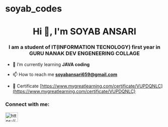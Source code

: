 # soyab_codes
<h1 align="center">Hi 👋, I'm SOYAB ANSARI</h1>
<h3 align="center">I am a student of IT(INFORMATION TECNOLOGY) first year in GURU NANAK DEV ENGENEERING COLLAGE</h3>

- 🌱 I’m currently learning **JAVA coding**

- 📫 How to reach me **soyabansari659@gmail.com**

- 📄 Certificate [https://www.mygreatlearning.com/certificate/VUPDQNLC](https://www.mygreatlearning.com/certificate/VUPDQNLC)

<h3 align="left">Connect with me:</h3>
<p align="left">
<a href="https://linkedin.com/in/https://www.linkedin.com/in/soyab-ansari-746133319?utm_source=share&utm_campaign=share_via&utm_content=profile&utm_medium=android_app" target="blank"><img align="center" src="https://raw.githubusercontent.com/rahuldkjain/github-profile-readme-generator/master/src/images/icons/Social/linked-in-alt.svg" alt="https://www.linkedin.com/in/soyab-ansari-746133319?utm_source=share&utm_campaign=share_via&utm_content=profile&utm_medium=android_app" height="30" width="40" /></a>
</p>



